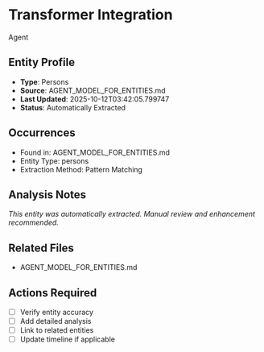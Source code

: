 # Transformer Integration

Agent

## Entity Profile
- **Type**: Persons
- **Source**: AGENT_MODEL_FOR_ENTITIES.md
- **Last Updated**: 2025-10-12T03:42:05.799747
- **Status**: Automatically Extracted

## Occurrences
- Found in: AGENT_MODEL_FOR_ENTITIES.md
- Entity Type: persons
- Extraction Method: Pattern Matching

## Analysis Notes
*This entity was automatically extracted. Manual review and enhancement recommended.*

## Related Files
- AGENT_MODEL_FOR_ENTITIES.md

## Actions Required
- [ ] Verify entity accuracy
- [ ] Add detailed analysis
- [ ] Link to related entities
- [ ] Update timeline if applicable
